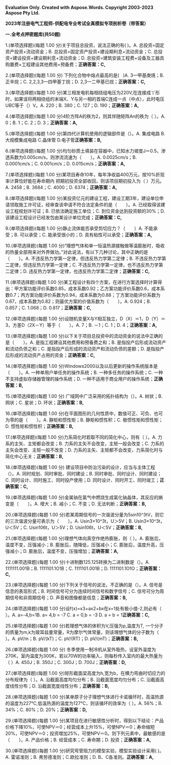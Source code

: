 ﻿**Evaluation Only. Created with Aspose.Words. Copyright 2003-2023 Aspose Pty Ltd.**

**2023年注册电气工程师-供配电专业考试全真模拟专项剖析卷（带答案）**

**一.全考点押密题库(共50题)**

1\.(单项选择题)(每题 1.00 分)关于项目总投资，说法正确的有( )。A. 总投资=固定资产投资+流动资金；B. 总投资=固定资产投资+建设期利息+流动资金；C. 总投资=建设投资+建设期利息+流动资金；D. 总投资=建筑安装工程费+设备及工器具购置费+工程建设其他费用+预备费；**正确答案：C,**

2\.(单项选择题)(每题 1.00 分) 下列化合物中熔点最高的是(   )A. 3—甲基庚焼；B. 正辛烷；C. 2,2,3,3—四甲基丁烷；D. 2,3—二甲基已烷；**正确答案：C,**

3\.(单项选择题)(每题 1.00 分)某三相发电机每相绕组电压为220V,在连接成丫形时，如果误将两相绕组的末端X、Y与另一相的首端C连成一点（中点），此时电压UBC等于（）V。A. 220；B. 380；C. 127；D. 190；**正确答案：A,**

4\.(单项选择题)(每题 1.00 分)4阶方阵A的秩为2，则其伴随矩阵An的秩为（ ）。A. 0；B. 1；C. 2；D. 3；**正确答案：A,**

5\.(单项选择题)(每题 1.00 分)第四代计算机使用的逻辑部件是（）。A. 集成电路 B.大规模集成电路 C.晶体管 D.电子管**正确答案：B,**

6\.(单项选择题)(每题 1.00 分)均匀砂质土填装在容器中，已知水力坡度J＝0.5，渗透系数为0.005cm/s，则渗流流速为（　　）。A. 0.0025cm/s；B. 0.0001cm/s；C. 0.001cm/s；D. 0.015cm/s；**正确答案：A,**

7\.(单项选择题)(每题 1.00 分)某项目寿命10年，每年净收益400万元，按10%折现率计算恰好能在寿命期内 把期初投资全部收回，则该项目期初投入为（ ）万元。A. 2458；B. 3684；C. 4000；D. 6374；**正确答案：A,**

8\.(单项选择题)(每题 1.00 分)某投资亿元的建设工程，建设工期3年，建设单位申请领取施工许可证，经审查该申请不符合法定条件的是（　　）。A. 已经取得该建设工程规划许可证；B. 已依法确定施工单位；C. 到位资金达到投资额的30%；D. 该建设工程设计已经发包由某设计单位完成；**正确答案：C,**

9\.(单项选择题)(每题 1.00 分)静止流体能否承受剪切应力？（　　）A. 不能承受；B. 可以承受；C. 能承受很小的；D. 具有粘性可以承受；**正确答案：A,**

10\.(单项选择题)(每题 1.00 分)“理想气体和单一恒温热源接触做等温膨胀时，吸收的热量全部用来对外界做功。”对此说法，有以下几种讨论，其中正确的是（　　）。A. 不违反热力学第一定律，但违反热力学第二定律；B. 不违反热力学第二定律，但违反热力学第一定律；C. 不违反热力学第一定律，也不违反热力学第二定律；D. 违反热力学第一定律，也违反热力学第二定律；**正确答案：C,**

11\.(单项选择题)(每题 1.00 分)某工程设计有四个方案，在进行方案选择时计算得出：甲方案功能评价系数0.85，成本系数0.92；乙方案功能评价系数0.6，成本系数0.7；丙方案功能评价系数为0.94，成本系数为0.88；丁方案功能评价系数为0.67，成本系数为0.82；则最优方案的价值系数为（　　）。A. 0.924；B. 0.857；C. 1.068；D. 0.817；**正确答案：C,**

12\.(单项选择题)(每题 1.00 分)设随机变量X与Y相互独立，D（X）＝1，D（Y）＝3，方差D（2X－Y）等于（　　）。A. 7；B. －1；C. 1；D. 4；**正确答案：A,**

13\.(单项选择题)(每题 1.00 分)以下关于项目总投资中的流动资金的说法中正确的是（　　）。A. 是指工程建设其他费用和预备费之和；B. 是指投产后形成流动资产和流动负债之和；C. 是指投产后形成的流动资产和流动负债的差额；D. 是指投产后形成的流动资产占用的资金；**正确答案：C,**

14\.(单项选择题)(每题 1.00 分)Windows2000以及以后更新的操作系统版本是（　　）。A. 一种单用户单任务的操作系统；B. 一种多任务的操作系统；C. 一种不支持虚拟存储器管理的操作系统；D. 一种不适用于商业用户的操作系统；**正确答案：B,**

15\.(单项选择题)(每题 1.00 分) 广域网中广泛采用的拓扑结构为（）。A. 树状；B. 网状；C. 星状；D. 环状；**正确答案：B,**

16\.(单项选择题)(每题 1.00 分)在平面图形的几何性质中，数值可正、可负、也可为零的是（　　）。A. 静矩和惯性矩；B. 静矩和惯性积；C. 极惯性矩和惯性矩；D. 惯性矩和惯性积；**正确答案：B,**

17\.(单项选择题)(每题 1.00 分)力系简化时若取不同的简化中心，则有（ ）。A. 力系的主矢、主矩都会改变；B. 力系的主矢不会改变，主矩一般会改变；C. 力系的主矢会改变、主矩一般不改变；D. 力系的主矢、主矩都不会改变，力系简化时与简化中心无关；**正确答案：B,**

18\.(单项选择题)(每题 1.00 分) 建设项目中防治污染的设计，应当与主体工程（）。A. 同时规划、同时审批、同时建设；B. 同时审批、同时设计、同时建设；C. 同时设计、同时施工、同时投产使用；D. 同时设计、同时开工、同时竣工；**正确答案：C,**

19\.(单项选择题)(每题 1.00 分)金属钠在氯气中燃烧生成氯化钠晶体，其反应的熵变是（　　）。A. 增大；B. 减小；C. 不变；D. 无法判断；**正确答案：B,**

20\.(单项选择题)(每题 1.00 分)若某周期信号的一次谐波分量为5sin10^3tV，则它的三次谐波分量可表示为（　　）。A. Usin3×10^3t，U＞5V；B. Usin3×10^3t，U＜5V；C. Usin106t，U＞5V；D. Usin106t，U＜5V；**正确答案：B,**

21\.(单项选择题)(每题 1.00 分)理想气体向真空作绝热膨胀，则（ ）。A. 膨胀后，温度不变，压强减小；B. 膨胀后，随降低，压强减小；C. 膨胀后，温度升高，压强减小；D. 膨胀后，温度不变，压强增加；**正确答案：A,**

22\.(单项选择题)(每题 1.00 分)十进制数125.125转换为二进制数是（）。A. 1111111.001B；B. 1111101.1O1B；C. 1111101.001B；D. 1111101.1O1O；**正确答案：C,**

23\.(单项选择题)(每题 1.00 分)下列关于信号的说法，不正确的是（）。A. 信号是信息的表现形式；B. 时间信号可分为连续时间信号和数字信号；C. 信号可分为周期信号和非周期信号；D. 声音和图像都是信息；**正确答案：B,**

24\.(单项选择题)(每题 1.00 分)设f(x)=x3+ax2+bx在x=1处有极小值-2,则必有（ ）。A. a=-4,b=1B. a= 4,b = -7 C. a = 0,b = -3 D. a = b = 1**正确答案：C,**

25\.(单项选择题)(每题 1.00 分)若理想气体的体积为V,压强为p,温度为T, 一个分子的质量为m,k为玻耳兹曼常量，R为摩尔气体常量，则该理想气体的分子数为（ ）。A. pV/m；B. pV/(kT)；C. pV/(RT)；D. pV/(mT)；**正确答案：B,**

26\.(单项选择题)(每题 1.00 分) 冬季使用一制冷机从室外吸热，设室外温度为270K，室内温度为300K，若以70W的功率输入，则每秒传入室内的最大热量为（ ）A. 450J；B. 350J；C. 300J；D. 700J；**正确答案：D,**

27\.(单项选择题)(每题 1.00 分)矩形截面梁高度为h,宽为b，在横力弯曲时切应力的分布规律为（ ）。A. 沿截面高度均匀分布；B. 沿截面宽度均匀分布；C. 沿截面高度线性分布；D. 沿截面宽度线性分布；**正确答案：B,**

28\.(单项选择题)(每题 1.00 分)某单原子分子理想气体进行卡诺循环时，高温热源的温度为227℃,低温热源的温度为127℃，则该循环的效率为（ ）。A. 56%；B. 34%；C. 80%；D. 20%；**正确答案：D,**

29\.(单项选择题)(每题 1.00 分)某项目在进行敏感性分析时，得到以下结论：产品价格下降10%，可使NPV＝0；经营成本上升15%，可使NPV＝0；寿命缩短20%，可使NPV＝0；投资增加25%，可使NPV＝0。则下列元素中，最敏感的是（　　）。A. 产品价格；B. 经营成本；C. 寿命期；D. 投资；**正确答案：A,**

30\.(单项选择题)(每题 1.00 分)研究弯管阻力的模型实验，模型实验设计采用( )。A. 雷诺准则；B. 弗劳德准则；C.欧拉准则；D. B、C各准则。**正确答案：A,**
